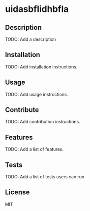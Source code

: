 # uidasbflidhbfla
## Description
TODO: Add a description
## Installation
TODO: Add installation instructions.
## Usage
TODO: Add usage instructions.
## Contribute
TODO: Add contribution instructions.
## Features
TODO: Add a list of features.
## Tests
TODO: Add a list of tests users can run.
## License
MIT
